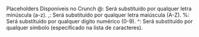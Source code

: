 
Placeholders Disponíveis no Crunch
@: Será substituído por qualquer letra minúscula (a-z).
,: Será substituído por qualquer letra maiúscula (A-Z).
%: Será substituído por qualquer dígito numérico (0-9).
^: Será substituído por qualquer símbolo (especificado na lista de caracteres).
